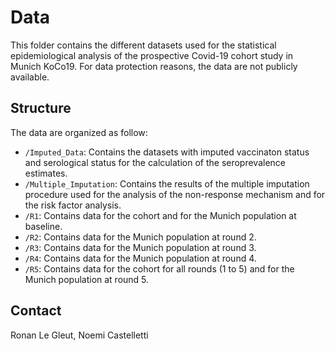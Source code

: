 # Data

This folder contains the different datasets used for the statistical epidemiological analysis of the prospective Covid-19 cohort study in Munich KoCo19. For data protection reasons, the data are not publicly available.

## Structure

The data are organized as follow:

* `/Imputed_Data`: Contains the datasets with imputed vaccinaton status and serological status for the calculation of the seroprevalence estimates.
* `/Multiple_Imputation`: Contains the results of the multiple imputation procedure used for the analysis of the non-response mechanism and for the risk factor analysis.
* `/R1`: Contains data for the cohort and for the Munich population at baseline.
* `/R2`: Contains data for the Munich population at round 2.
* `/R3`: Contains data for the Munich population at round 3.
* `/R4`: Contains data for the Munich population at round 4.
* `/R5`: Contains data for the cohort for all rounds (1 to 5) and for the Munich population at round 5.

## Contact

Ronan Le Gleut, Noemi Castelletti
